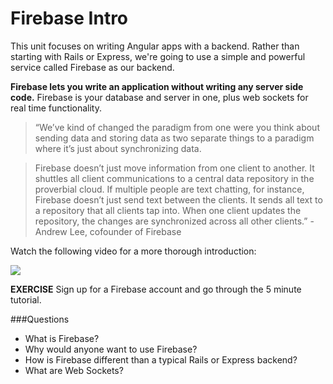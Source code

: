 # Firebase Intro

This unit focuses on writing Angular apps with a backend.  Rather than starting with Rails or Express, we're going to use a simple and powerful service called Firebase as our backend.

**Firebase lets you write an application without writing any server side code.** Firebase is your database and server in one, plus web sockets for real time functionality.

> “We’ve kind of changed the paradigm from one were you think about sending data and storing data as two separate things to a paradigm where it’s just about synchronizing data.

> Firebase doesn’t just move information from one client to another. It shuttles all client communications to a central data repository in the proverbial cloud. If multiple people are text chatting, for instance, Firebase doesn’t just send text between the clients. It sends all text to a repository that all clients tap into. When one client updates the repository, the changes are synchronized across all other clients.” - Andrew Lee, cofounder of Firebase

Watch the following video for a more thorough introduction:

[![](https://i.gyazo.com/354782bf33b1c5ab04d340877f6c2d1d.png)](https://vimeo.com/136780045)

**EXERCISE** Sign up for a Firebase account and go through the 5 minute tutorial.

###Questions

* What is Firebase?
* Why would anyone want to use Firebase?
* How is Firebase different than a typical Rails or Express backend?
* What are Web Sockets?
